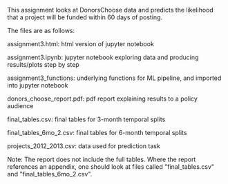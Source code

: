 This assignment looks at DonorsChoose data and predicts the likelihood that a project will be funded within 60 days of posting. 

The files are as follows:

assignment3.html: html version of jupyter notebook

assignment3.ipynb: jupyter notebook exploring data and producing results/plots step by step

assignment3_functions: underlying functions for ML pipeline, and imported into jupyter notebook

donors_choose_report.pdf: pdf report explaining results to a policy audience

final_tables.csv: final tables for 3-month temporal splits

final_tables_6mo_2.csv: final tables for 6-month temporal splits

projects_2012_2013.csv: data used for prediction task

Note: The report does not include the full tables. Where the report references an appendix, one should look at files called "final_tables.csv" and "final_tables_6mo_2.csv".